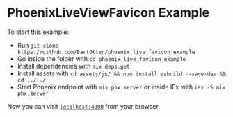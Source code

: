 # PhoenixLiveViewFavicon Example

To start this example:

  * Run `git clone https://github.com/BartOtten/phoenix_live_favicon_example`
  * Go inside the folder with `cd phoenix_live_favicon_example`
  * Install dependencies with `mix deps.get`
  * Install assets with `cd assets/js/ && npm install esbuild --save-dev && cd ../../`
  * Start Phoenix endpoint with `mix phx.server` or inside IEx with `iex -S mix phx.server`

Now you can visit [`localhost:4000`](http://localhost:4000) from your browser.
